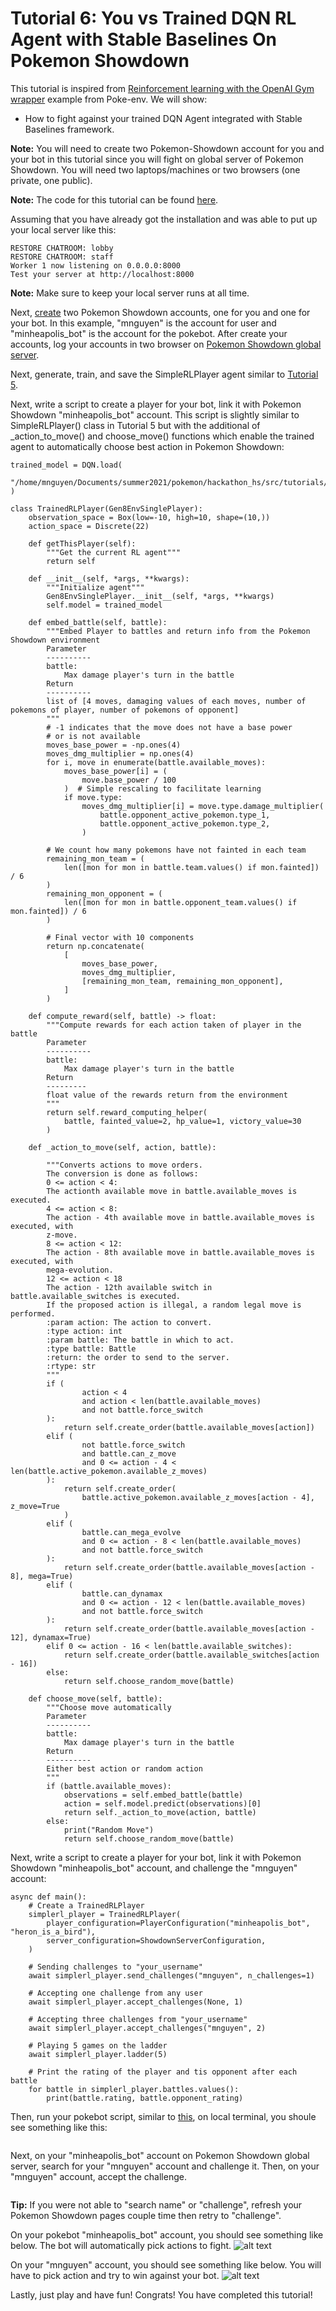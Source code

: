 # Tutorial 6: You vs Trained DQN RL Agent with Stable Baselines On Pokemon Showdown

This tutorial is inspired from [Reinforcement learning with the OpenAI Gym wrapper](https://poke-env.readthedocs.io/en/latest/rl_with_open_ai_gym_wrapper.html) example from Poke-env. We will show:
- How to fight against your trained DQN Agent integrated with Stable Baselines framework.

**Note:** You will need to create two Pokemon-Showdown account for you and your bot in this tutorial since you will fight on global server of Pokemon Showdown. You will need two laptops/machines or two browsers (one private, one public).

**Note:** The code for this tutorial can be found [here](https://github.com/mnguyen0226/hackathon_hs/tree/main/src/tutorials/tutorial_six).

Assuming that you have already got the installation and was able to put up your local server like this:

```
RESTORE CHATROOM: lobby
RESTORE CHATROOM: staff
Worker 1 now listening on 0.0.0.0:8000
Test your server at http://localhost:8000
```
**Note:** Make sure to keep your local server runs at all time.


Next, [create](https://www.quora.com/How-do-you-sign-up-for-Pokemon-Showdown#:~:text=Go%20to%20Showdown!,the%20picture%20and%20its%20done!) two Pokemon Showdown accounts, one for you and one for your bot. In this example, "mnguyen" is the account for user and "minheapolis_bot" is the account for the pokebot. After create your accounts, log your accounts in two browser on [Pokemon Showdown global server](https://pokemonshowdown.com/).


Next, generate, train, and save the SimpleRLPlayer agent similar to [Tutorial 5](https://github.com/mnguyen0226/hackathon_hs/blob/main/src/tutorials/tutorial_five/t5.md). 

Next, write a script to create a player for your bot, link it with Pokemon Showdown "minheapolis_bot" account. This script is slightly similar to SimpleRLPlayer() class in Tutorial 5 but with the additional of _action_to_move() and choose_move() functions which enable the trained agent to automatically choose best action in Pokemon Showdown:

```
trained_model = DQN.load(
    "/home/mnguyen/Documents/summer2021/pokemon/hackathon_hs/src/tutorials/tutorial_six/dqn_sb_agent"
)

class TrainedRLPlayer(Gen8EnvSinglePlayer):
    observation_space = Box(low=-10, high=10, shape=(10,))
    action_space = Discrete(22)

    def getThisPlayer(self):
        """Get the current RL agent"""
        return self

    def __init__(self, *args, **kwargs):
        """Initialize agent"""
        Gen8EnvSinglePlayer.__init__(self, *args, **kwargs)
        self.model = trained_model

    def embed_battle(self, battle):
        """Embed Player to battles and return info from the Pokemon Showdown environment
        Parameter
        ----------
        battle:
            Max damage player's turn in the battle
        Return
        ----------
        list of [4 moves, damaging values of each moves, number of pokemons of player, number of pokemons of opponent]
        """
        # -1 indicates that the move does not have a base power
        # or is not available
        moves_base_power = -np.ones(4)
        moves_dmg_multiplier = np.ones(4)
        for i, move in enumerate(battle.available_moves):
            moves_base_power[i] = (
                move.base_power / 100
            )  # Simple rescaling to facilitate learning
            if move.type:
                moves_dmg_multiplier[i] = move.type.damage_multiplier(
                    battle.opponent_active_pokemon.type_1,
                    battle.opponent_active_pokemon.type_2,
                )

        # We count how many pokemons have not fainted in each team
        remaining_mon_team = (
            len([mon for mon in battle.team.values() if mon.fainted]) / 6
        )
        remaining_mon_opponent = (
            len([mon for mon in battle.opponent_team.values() if mon.fainted]) / 6
        )

        # Final vector with 10 components
        return np.concatenate(
            [
                moves_base_power,
                moves_dmg_multiplier,
                [remaining_mon_team, remaining_mon_opponent],
            ]
        )

    def compute_reward(self, battle) -> float:
        """Compute rewards for each action taken of player in the battle
        Parameter
        ----------
        battle:
            Max damage player's turn in the battle
        Return
        ---------
        float value of the rewards return from the environment
        """
        return self.reward_computing_helper(
            battle, fainted_value=2, hp_value=1, victory_value=30
        )

    def _action_to_move(self, action, battle):

        """Converts actions to move orders.
        The conversion is done as follows:
        0 <= action < 4:
        The actionth available move in battle.available_moves is executed.
        4 <= action < 8:
        The action - 4th available move in battle.available_moves is executed, with
        z-move.
        8 <= action < 12:
        The action - 8th available move in battle.available_moves is executed, with
        mega-evolution.
        12 <= action < 18
        The action - 12th available switch in battle.available_switches is executed.
        If the proposed action is illegal, a random legal move is performed.
        :param action: The action to convert.
        :type action: int
        :param battle: The battle in which to act.
        :type battle: Battle
        :return: the order to send to the server.
        :rtype: str
        """
        if (
                action < 4
                and action < len(battle.available_moves)
                and not battle.force_switch
        ):
            return self.create_order(battle.available_moves[action])
        elif (
                not battle.force_switch
                and battle.can_z_move
                and 0 <= action - 4 < len(battle.active_pokemon.available_z_moves)
        ):
            return self.create_order(
                battle.active_pokemon.available_z_moves[action - 4], z_move=True
            )
        elif (
                battle.can_mega_evolve
                and 0 <= action - 8 < len(battle.available_moves)
                and not battle.force_switch
        ):
            return self.create_order(battle.available_moves[action - 8], mega=True)
        elif (
                battle.can_dynamax
                and 0 <= action - 12 < len(battle.available_moves)
                and not battle.force_switch
        ):
            return self.create_order(battle.available_moves[action - 12], dynamax=True)
        elif 0 <= action - 16 < len(battle.available_switches):
            return self.create_order(battle.available_switches[action - 16])
        else:
            return self.choose_random_move(battle)

    def choose_move(self, battle):
        """Choose move automatically
        Parameter
        ----------
        battle:
            Max damage player's turn in the battle
        Return
        ----------
        Either best action or random action
        """
        if (battle.available_moves):
            observations = self.embed_battle(battle)
            action = self.model.predict(observations)[0] 
            return self._action_to_move(action, battle)
        else: 
            print("Random Move")
            return self.choose_random_move(battle)
```

Next, write a script to create a player for your bot, link it with Pokemon Showdown "minheapolis_bot" account, and challenge the "mnguyen" account:

```
async def main():
    # Create a TrainedRLPlayer
    simplerl_player = TrainedRLPlayer(
        player_configuration=PlayerConfiguration("minheapolis_bot", "heron_is_a_bird"),
        server_configuration=ShowdownServerConfiguration,
    )

    # Sending challenges to "your_username"
    await simplerl_player.send_challenges("mnguyen", n_challenges=1)

    # Accepting one challenge from any user
    await simplerl_player.accept_challenges(None, 1)

    # Accepting three challenges from "your_username"
    await simplerl_player.accept_challenges("mnguyen", 2)

    # Playing 5 games on the ladder
    await simplerl_player.ladder(5)

    # Print the rating of the player and tis opponent after each battle
    for battle in simplerl_player.battles.values():
        print(battle.rating, battle.opponent_rating)
```

Then, run your pokebot script, similar to [this](https://github.com/mnguyen0226/hackathon_hs/blob/main/src/tutorials/tutorials_three/pokebot_script.py), on local terminal, you shoule see something like this:
```

```

Next, on your "minheapolis_bot" account on Pokemon Showdown global server, search for your "mnguyen" account and challenge it. Then, on your "mnguyen" account, accept the challenge.
```

```

**Tip:** If you were not able to "search name" or "challenge", refresh your Pokemon Showdown pages couple time then retry to "challenge".

On your pokebot "minheapolis_bot" account, you should see something like below. The bot will automatically pick actions to fight.
![alt text](https://github.com/mnguyen0226/hackathon_hs/blob/main/docs/imgs/t3_minheapolis.jpg)

On your "mnguyen" account, you should see something like below. You will have to pick action and try to win against your bot.
![alt text](https://github.com/mnguyen0226/hackathon_hs/blob/main/docs/imgs/t3_mnguyen.PNG)

Lastly, just play and have fun! Congrats! You have completed this tutorial!
